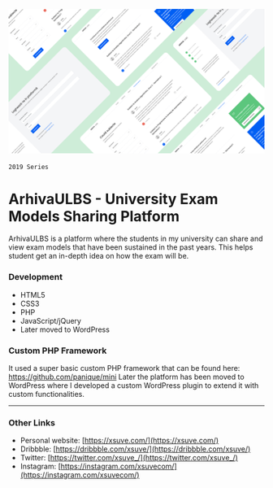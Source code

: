 ![ArhivaULBS - University Exam Models Sharing Platform](screenshot.png)

`2019 Series`
# ArhivaULBS - University Exam Models Sharing Platform
ArhivaULBS is a platform where the students in my university can share and view exam models that have been sustained in the past years. This helps student get an in-depth idea on how the exam will be.

### Development
* HTML5
* CSS3
* PHP
* JavaScript/jQuery
* Later moved to WordPress

### Custom PHP Framework
It used a super basic custom PHP framework that can be found here: https://github.com/panique/mini
Later the platform has been moved to WordPress where I developed a custom WordPress plugin to extend it with custom functionalities.

---

### Other Links
* Personal website: [https://xsuve.com/](https://xsuve.com/)
* Dribbble: [https://dribbble.com/xsuve/](https://dribbble.com/xsuve/)
* Twitter: [https://twitter.com/xsuve_/](https://twitter.com/xsuve_/)
* Instagram: [https://instagram.com/xsuvecom/](https://instagram.com/xsuvecom/)
